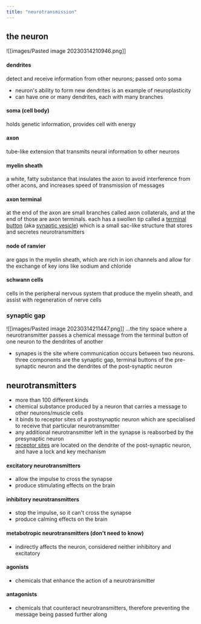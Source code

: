```yaml
---
title: "neurotransmission"
---
```

## the neuron
![[images/Pasted image 20230314210946.png]]
#### dendrites 
detect and receive information from other neurons; passed onto soma
- neuron's ability to form new dendrites is an example of neuroplasticity
- can have one or many dendrites, each with many branches
#### soma (cell body)
holds genetic information, provides cell with energy
#### axon
tube-like extension that transmits neural information to other neurons
#### myelin sheath
a white, fatty substance that insulates the axon to avoid interference from other acons, and increases speed of transmission of messages
#### axon terminal
at the end of the axon are small branches called axon collaterals, and at the end of those are axon terminals. each has a swollen tip called a <u>terminal button</u> (aka <u>synaptic vesicle</u>) which is a small sac-like structure that stores and secretes neurotransmitters
#### node of ranvier
are gaps in the myelin sheath, which are rich in ion channels and allow for the exchange of key ions like sodium and chloride
#### schwann cells
cells in the peripheral nervous system that produce the myelin sheath, and assist with regeneration of nerve cells 
### synaptic gap
![[images/Pasted image 20230314211447.png]]
...the tiny space where a neurotransmitter passes a chemical message from the terminal button of one neuron to the dendrites of another
-  synapes is the site where communication occurs between two neurons. three components are the synaptic gap, terminal buttons of the pre-synaptic neuron and the dendrites of the post-synaptic neuron
## neurotransmitters
- more than 100 different kinds
- chemical substance produced by a neuron that carries a message to other neurons/muscle cells
- it binds to receptor sites of a postsynaptic neuron which are specialised to receive that particular neurotransmitter
- any additional neurotransmitter left in the synapse is reabsorbed by the presynaptic neuron
- <u>receptor sites</u> are located on the dendrite of the post-synaptic neuron, and have a lock and key mechanism
#### excitatory neurotransmitters
- allow the impulse to cross the synapse
- produce stimulating effects on the brain
#### inhibitory neurotransmitters
- stop the impulse, so it can't cross the synapse
- produce calming effects on the brain
#### metabotropic neurotransmitters (don't need to know)
- indirectly affects the neuron, considered neither inhibitory and excitatory
#### agonists 
- chemicals that enhance the action of a neurotransmitter
#### antagonists
- chemicals that counteract neurotransmitters, therefore preventing the message being passed further along